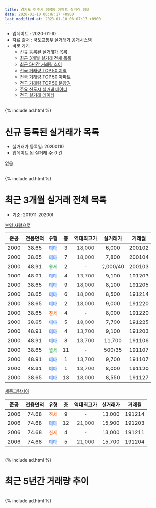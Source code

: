 ```yaml
---
title: 경기도 여주시 점봉동 아파트 실거래 정보
date: 2020-01-10 06:07:17 +0900
last_modified_at: 2020-01-10 06:07:17 +0900
---
```


* 업데이트 : 2020-01-10
* 자료 출처 : [국토교통부 실거래가 공개시스템](http://rt.molit.go.kr)
* 바로 가기
    * [신규 등록된 실거래가 목록](#신규-등록된-실거래가-목록)
    * [최근 3개월 실거래 전체 목록](#최근-3개월-실거래-전체-목록)
    * [최근 5년간 거래량 추이](#최근-5년간-거래량-추이)
    * [전국 거래량 TOP 50 지역](https://inasie.github.io/apt-trade-info/최근-3개월-전국에서-가장-거래가-많이-발생한-지역)
    * [전국 거래량 TOP 50 아파트](https://inasie.github.io/apt-trade-info/최근-3개월-전국에서-가장-거래가-많이-발생한-아파트)
    * [전국 거래량 TOP 50 분양권](https://inasie.github.io/apt-trade-info/최근-3개월-전국에서-가장-거래가-많이-발생한-분양권)
    * [주요 신도시 실거래 데이터](https://inasie.github.io/apt-trade-info/주요-신도시)
    * [전국 실거래 데이터](https://inasie.github.io/apt-trade-info/전국)
<br>
{% include ad.html %}
<br>

# 신규 등록된 실거래가 목록
* 실거래가 등록일: 20200110
* 업데이트 된 실거래 수: 0 건

없음

<br>
{% include ad.html %}
<br>

# 최근 3개월 실거래 전체 목록
* 기준: 201911-202001


[부영 사랑으로](https://search.naver.com/search.naver?query=%EA%B2%BD%EA%B8%B0%EB%8F%84+%EC%97%AC%EC%A3%BC%EC%8B%9C+%EC%A0%90%EB%B4%89%EB%8F%99+%EB%B6%80%EC%98%81+%EC%82%AC%EB%9E%91%EC%9C%BC%EB%A1%9C)

|준공|전용면적|유형|층|역대최고가|실거래가|거래월|
|:---:|:---:|:---:|:---:|:---:|:---:|:---:|
|2000|38.65|<span style="color:#4285f3">매매</span>|3|<span style="color:#444444">18,000</span>|6,000|200102|
|2000|38.65|<span style="color:#4285f3">매매</span>|7|<span style="color:#444444">18,000</span>|7,800|200104|
|2000|48.91|<span style="color:#34a853">월세</span>|2|<span style="color:#444444">-</span>|2,000/40|200103|
|2000|48.91|<span style="color:#4285f3">매매</span>|4|<span style="color:#444444">13,700</span>|9,100|191203|
|2000|38.65|<span style="color:#4285f3">매매</span>|9|<span style="color:#444444">18,000</span>|8,100|191205|
|2000|38.65|<span style="color:#4285f3">매매</span>|6|<span style="color:#444444">18,000</span>|8,500|191214|
|2000|38.65|<span style="color:#4285f3">매매</span>|2|<span style="color:#444444">18,000</span>|9,000|191220|
|2000|38.65|<span style="color:#ff5a00">전세</span>|4|<span style="color:#444444">-</span>|8,000|191220|
|2000|38.65|<span style="color:#4285f3">매매</span>|5|<span style="color:#444444">18,000</span>|7,700|191225|
|2000|48.91|<span style="color:#4285f3">매매</span>|4|<span style="color:#444444">13,700</span>|9,100|191203|
|2000|48.91|<span style="color:#4285f3">매매</span>|8|<span style="color:#444444">13,700</span>|11,700|191106|
|2000|38.65|<span style="color:#34a853">월세</span>|11|<span style="color:#444444">-</span>|500/35|191107|
|2000|48.91|<span style="color:#4285f3">매매</span>|1|<span style="color:#444444">13,700</span>|9,700|191107|
|2000|48.91|<span style="color:#4285f3">매매</span>|1|<span style="color:#444444">13,700</span>|8,000|191120|
|2000|38.65|<span style="color:#4285f3">매매</span>|13|<span style="color:#444444">18,000</span>|8,550|191127|

[세종그랑시아](https://search.naver.com/search.naver?query=%EA%B2%BD%EA%B8%B0%EB%8F%84+%EC%97%AC%EC%A3%BC%EC%8B%9C+%EC%A0%90%EB%B4%89%EB%8F%99+%EC%84%B8%EC%A2%85%EA%B7%B8%EB%9E%91%EC%8B%9C%EC%95%84)

|준공|전용면적|유형|층|역대최고가|실거래가|거래월|
|:---:|:---:|:---:|:---:|:---:|:---:|:---:|
|2006|74.68|<span style="color:#ff5a00">전세</span>|9|<span style="color:#444444">-</span>|13,000|191214|
|2006|74.68|<span style="color:#4285f3">매매</span>|12|<span style="color:#444444">21,000</span>|15,900|191203|
|2006|74.68|<span style="color:#ff5a00">전세</span>|4|<span style="color:#444444">-</span>|13,000|191211|
|2006|74.68|<span style="color:#4285f3">매매</span>|5|<span style="color:#444444">21,000</span>|15,700|191204|


<br>
{% include ad.html %}
<br>

# 최근 5년간 거래량 추이


<div style="width:100%;">
    <canvas id="deal_progress" height="200"></canvas>
</div>

<script>
new Chart(document.getElementById("deal_progress"), {
    type: 'line',
    data: {
        labels: ['201501','201502','201503','201504','201505','201506','201507','201508','201509','201510','201511','201512','201601','201602','201603','201604','201605','201606','201607','201608','201609','201610','201611','201612','201701','201702','201703','201704','201705','201706','201707','201708','201709','201710','201711','201712','201801','201802','201803','201804','201805','201806','201807','201808','201809','201810','201811','201812','201901','201902','201903','201904','201905','201906','201907','201908','201909','201910','201911','201912','202001'],
        datasets: [{
            label: '매매',
            pointRadius: 1,
            data: [12, 10, 16, 11, 16, 7, 9, 10, 10, 11, 13, 9, 8, 10, 12, 18, 11, 8, 7, 8, 11, 8, 2, 4, 5, 5, 11, 10, 6, 8, 5, 2, 5, 7, 7, 6, 7, 2, 9, 7, 6, 7, 6, 1, 5, 5, 6, 4, 4, 7, 2, 6, 4, 4, 7, 6, 4, 7, 4, 8, 2],
            borderColor: "rgba(255, 201, 14, 1)",
            backgroundColor: "rgba(255, 201, 14, 0.5)",
            fill: false,
            lineTension: 0
        },{
            label: '전월세',
            pointRadius: 1,
            data: [7, 9, 9, 11, 6, 9, 3, 3, 6, 8, 5, 8, 8, 4, 9, 4, 6, 5, 3, 3, 4, 4, 9, 4, 1, 5, 2, 4, 5, 3, 0, 4, 2, 5, 3, 5, 9, 4, 3, 3, 6, 1, 3, 4, 3, 6, 7, 6, 12, 9, 9, 1, 8, 7, 9, 7, 7, 8, 1, 3, 1],
            borderColor: "rgba(0, 141, 185, 1)",
            backgroundColor: "rgba(0, 141, 185, 0.5)",
            fill: false,
            lineTension: 0
        }
        ]
    },
    options: {
        responsive: true,
        title: {
            display: false
        },
        tooltips: {
            mode: 'index',
            intersect: false
        },
        hover: {
            mode: 'nearest',
            intersect: true
        },
        scales: {
            xAxes: [{
                display: true,
                scaleLabel: {
                    display: true,
                    labelString: '년/월'
                }
            }],
            yAxes: [{
                display: true,
                ticks: {
                    suggestedMin: 0,
                },
                scaleLabel: {
                    display: true,
                    labelString: '실거래 수'
                }
            }]
        }
    }
});

</script>


<br>
{% include ad.html %}
<br>

